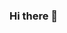 ### Hi there 👋

<!--
**bexxborgs/bexxborgs** is a ✨ _special_ ✨ repository because its `README.md` (this file) appears on your GitHub profile.

Here are some ideas to get you started:

- 🔭 I’m currently study
- 🌱 I’m currently learning about quality assure
- 👯 I’m looking to collaborate on 
- 🤔 I’m looking for help with speaking and pratice english 
- 💬 Ask me about food end pop music
- 📫 How to reach me my linkedin
-->

